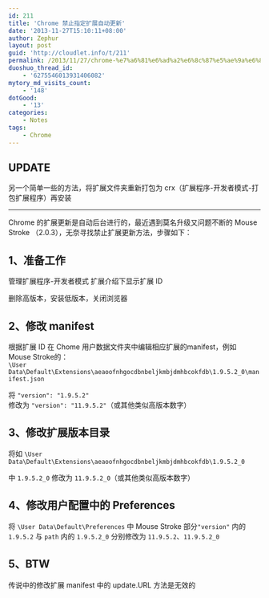 ```yaml
---
id: 211
title: 'Chrome 禁止指定扩展自动更新'
date: '2013-11-27T15:10:11+08:00'
author: Zephur
layout: post
guid: 'http://cloudlet.info/t/211'
permalink: /2013/11/27/chrome-%e7%a6%81%e6%ad%a2%e6%8c%87%e5%ae%9a%e6%89%a9%e5%b1%95%e8%87%aa%e5%8a%a8%e6%9b%b4%e6%96%b0/
duoshuo_thread_id:
    - '6275546013931406082'
mytory_md_visits_count:
    - '148'
dotGood:
    - '13'
categories:
    - Notes
tags:
    - Chrome
---
```


## UPDATE

另一个简单一些的方法，将扩展文件夹重新打包为 crx（扩展程序-开发者模式-打包扩展程序）再安装

<!--more-->

- - - - - -

Chrome 的扩展更新是自动后台进行的，最近遇到莫名升级又问题不断的 Mouse Stroke （2.0.3），无奈寻找禁止扩展更新方法，步骤如下：

## 1、准备工作

管理扩展程序-开发者模式 扩展介绍下显示扩展 ID

删除高版本，安装低版本，关闭浏览器

## 2、修改 manifest

根据扩展 ID 在 Chome 用户数据文件夹中编辑相应扩展的manifest，例如 Mouse Stroke的：  
`\User Data\Default\Extensions\aeaoofnhgocdbnbeljkmbjdmhbcokfdb\1.9.5.2_0\manifest.json`

将 `"version": "1.9.5.2"`  
修改为 `"version": "11.9.5.2"`（或其他类似高版本数字）

## 3、修改扩展版本目录

将如 `\User Data\Default\Extensions\aeaoofnhgocdbnbeljkmbjdmhbcokfdb\1.9.5.2_0`

中 `1.9.5.2_0` 修改为 `11.9.5.2_0`（或其他类似高版本数字）

## 4、修改用户配置中的 Preferences

将 `\User Data\Default\Preferences` 中 Mouse Stroke 部分`"version"` 内的 `1.9.5.2` 与 `path` 内的 `1.9.5.2_0` 分别修改为 `11.9.5.2`、`11.9.5.2_0`

## 5、BTW

传说中的修改扩展 manifest 中的 update.URL 方法是无效的